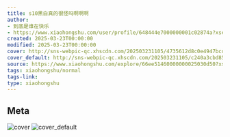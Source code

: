 ```yaml
---
title: s10黑白真的很怪吗啊啊啊
author:
- 到底是谁在快乐
- https://www.xiaohongshu.com/user/profile/648444e7000000001c02874a?xsec_token=undefined
created: 2025-03-23T00:00:00
modified: 2025-03-23T00:00:00
cover: http://sns-webpic-qc.xhscdn.com/202503231105/4735612d8c0e4947bcde52520148a106/1040g0083180dl0db46005p448jjn51qa2e7q7go!nc_n_webp_prv_1
cover_default: http://sns-webpic-qc.xhscdn.com/202503231105/c240a3cbd8557f39da1093b70d3f8b4b/1040g0083180dl0db46005p448jjn51qa2e7q7go!nc_n_webp_mw_1
source: https://www.xiaohongshu.com/explore/66ee51460000000025030d50?xsec_token=ABVhPE8Yr9dm07AkzQClCp9P5EmQwB5phhhZGiJ-XevSg=
tags: xiaohongshu/normal
tags-link:
type: xiaohongshu
---
```


## Meta

![cover](http://sns-webpic-qc.xhscdn.com/202503231105/4735612d8c0e4947bcde52520148a106/1040g0083180dl0db46005p448jjn51qa2e7q7go!nc_n_webp_prv_1)
![cover_default](http://sns-webpic-qc.xhscdn.com/202503231105/c240a3cbd8557f39da1093b70d3f8b4b/1040g0083180dl0db46005p448jjn51qa2e7q7go!nc_n_webp_mw_1)
